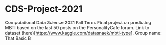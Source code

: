 # CDS-Project-2021

Computational Data Science 2021 Fall Term. Final project on predicting MBTI based on the last 50 posts on the PersonalityCafe forum. Link to dataset (here)[https://www.kaggle.com/datasnaek/mbti-type].
Group name: That Basic B
